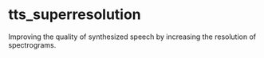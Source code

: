 # tts_superresolution
Improving the quality of synthesized speech by increasing the resolution of spectrograms.
